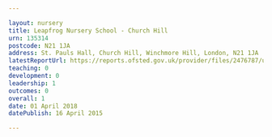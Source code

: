```yaml
---

layout: nursery
title: Leapfrog Nursery School - Church Hill
urn: 135314
postcode: N21 1JA
address: St. Pauls Hall, Church Hill, Winchmore Hill, London, N21 1JA
latestReportUrl: https://reports.ofsted.gov.uk/provider/files/2476787/urn/135314.pdf
teaching: 0
development: 0
leadership: 1
outcomes: 0
overall: 1
date: 01 April 2018 
datePublish: 16 April 2015

---
```

